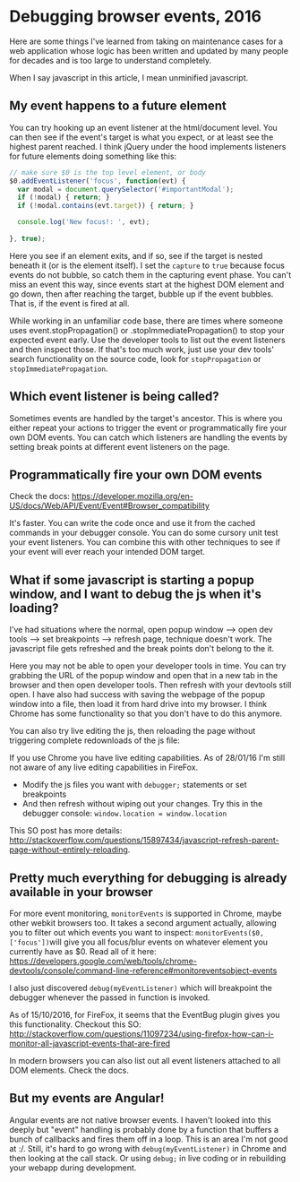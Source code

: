# Debugging browser events, 2016

Here are some things I've learned from taking on maintenance cases for a web application whose logic has been written and updated by many people for decades and is too large to understand completely.

When I say javascript in this article, I mean unminified javascript.

## My event happens to a future element

You can try hooking up an event listener at the html/document level. You can then see if the event's target is what you expect, or at least see the highest parent reached. I think jQuery under the hood implements listeners for future elements doing something like this:

```javascript
// make sure $0 is the top level element, or body
$0.addEventListener('focus', function(evt) {
  var modal = document.querySelector('#importantModal');
  if (!modal) { return; }
  if (!modal.contains(evt.target)) { return; }

  console.log('New focus!: ', evt);
 
}, true);
```

Here you see if an element exits, and if so, see if the target is nested beneath it (or is the element itself). I set the `capture` to `true` because focus events do not bubble, so catch them in the capturing event phase. You can't miss an event this way, since events start at the highest DOM element and go down, then after reaching the target, bubble up if the event bubbles. That is, if the event is fired at all.

While working in an unfamiliar code base, there are times where someone uses event.stopPropagation() or .stopImmediatePropagation() to stop your expected event early. Use the developer tools to list out the event listeners and then inspect those. If that's too much work, just use your dev tools' search functionality on the source code, look for `stopPropagation` or `stopImmediatePropagation`.

## Which event listener is being called?

Sometimes events are handled by the target's ancestor. This is where you either repeat your actions to trigger the event or programmatically fire your own DOM events. You can catch which listeners are handling the events by setting break points at different event listeners on the page.

## Programmatically fire your own DOM events

Check the docs: https://developer.mozilla.org/en-US/docs/Web/API/Event/Event#Browser_compatibility

It's faster. You can write the code once and use it from the cached commands in your debugger console. You can do some cursory unit test your event listeners. You can combine this with other techniques to see if your event will ever reach your intended DOM target.

## What if some javascript is starting a popup window, and I want to debug the js when it's loading?

I've had situations where the normal, open popup window --> open dev tools --> set breakpoints --> refresh page, technique doesn't work. The javascript file gets refreshed and the break points don't belong to the it.

Here you may not be able to open your developer tools in time. You can try grabbing the URL of the popup window and open that in a new tab in the browser and then open developer tools. Then refresh with your devtools still open. I have also had success with saving the webpage of the popup window into a file, then load it from hard drive into my browser. I think Chrome has some functionality so that you don't have to do this anymore.

You can also try live editing the js, then reloading the page without triggering complete redownloads of the js file:

If you use Chrome you have live editing capabilities. As of 28/01/16 I'm still not aware of any live editing capabilities in FireFox.
   * Modify the js files you want with `debugger;` statements or set breakpoints
   * And then refresh without wiping out your changes. Try this in the debugger console: `window.location = window.location`

This SO post has more details: http://stackoverflow.com/questions/15897434/javascript-refresh-parent-page-without-entirely-reloading.

## Pretty much everything for debugging is already available in your browser

For more event monitoring, `monitorEvents` is supported in Chrome, maybe other webkit browsers too. It takes a second argument actually, allowing you to filter out which events you want to inspect: `monitorEvents($0, ['focus'])`will give you all focus/blur events on whatever element you currently have as $0. Read all of it here: https://developers.google.com/web/tools/chrome-devtools/console/command-line-reference#monitoreventsobject-events

I also just discovered `debug(myEventListener)` which will breakpoint the debugger whenever the passed in function is invoked.

As of 15/10/2016, for FireFox, it seems that the EventBug plugin gives you this functionality. Checkout this SO: http://stackoverflow.com/questions/11097234/using-firefox-how-can-i-monitor-all-javascript-events-that-are-fired

In modern browsers you can also list out all event listeners attached to all DOM elements. Check the docs.

## But my events are Angular!

Angular events are not native browser events. I haven't looked into this deeply but "event" handling is probably done by a function that buffers a bunch of callbacks and fires them off in a loop. This is an area I'm not good at :/. Still, it's hard to go wrong with `debug(myEventListener)` in Chrome and then looking at the call stack. Or using `debug;` in live coding or in rebuilding your webapp during development.